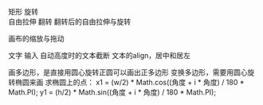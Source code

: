 矩形
旋转    
自由拉伸
翻转
翻转后的自由拉伸与旋转

画布的缩放与拖动

文字
输入
自动高度时的文本截断
文本的align，居中和居左

画多边形，是直接用圆心旋转正圆可以画出正多边形
变换多边形，需要用圆心旋转椭圆来画
求椭圆上的点：
x1 = (w/2) * Math.cos((角度 + i * 角度) / 180 * Math.PI);
y1 = (h/2) * Math.sin((角度 + i * 角度) / 180 * Math.PI);
 


